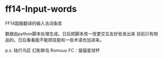 # ff14-Input-words
FF14国服翻译的输入法词条库

数据由python脚本处理生成。日后把脚本改一改更交互友好些发出来
目前只有物品的。日后看看能不能把技能和一些术语也加进来。




p.s.
陆行鸟区 幻影群岛 Romuuu
FC：猫猫星球杯
